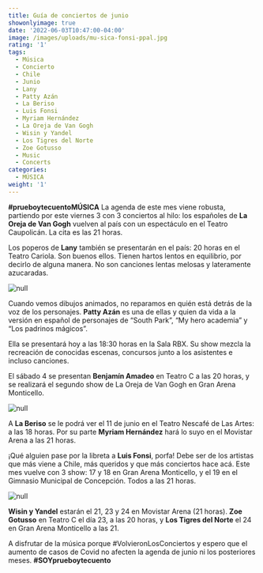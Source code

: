 ```yaml
---
title: Guía de conciertos de junio
showonlyimage: true
date: '2022-06-03T10:47:00-04:00'
image: /images/uploads/mu-sica-fonsi-ppal.jpg
rating: '1'
tags:
  - Música
  - Concierto
  - Chile
  - Junio
  - Lany
  - Patty Azán
  - La Beriso
  - Luis Fonsi
  - Myriam Hernández
  - La Oreja de Van Gogh
  - Wisin y Yandel
  - Los Tigres del Norte
  - Zoe Gotusso
  - Music
  - Concerts
categories:
  - MÚSICA
weight: '1'
---
```

**\#prueboytecuentoMÚSICA** La agenda de este mes viene robusta, partiendo por este viernes 3 con 3 conciertos al hilo: los españoles de **La Oreja de Van Gogh** vuelven al país con un espectáculo en el Teatro Caupolicán. La cita es las 21 horas.

<!--more-->

Los poperos de **Lany** también se presentarán en el país: 20 horas en el Teatro Cariola. Son buenos ellos. Tienen hartos lentos en equilibrio, por decirlo de alguna manera. No son canciones lentas melosas y lateramente azucaradas.

![null](/images/uploads/mu-sica-fonsi-ppal.jpg)

Cuando vemos dibujos animados, no reparamos en quién está detrás de la voz de los personajes. **Patty Azán** es una de ellas y quien da vida a la versión en español de personajes de “South Park”, “My hero academia” y “Los padrinos mágicos”. 

Ella se presentará hoy a las 18:30 horas en la Sala RBX. Su show mezcla la recreación de conocidas escenas, concursos junto a los asistentes e incluso canciones.

El sábado 4 se presentan **Benjamín Amadeo** en Teatro C a las 20 horas, y se realizará el segundo show de La Oreja de Van Gogh en Gran Arena Monticello.

![null](/images/uploads/mu-sica-la-oreja.jpg)

A **La Beriso** se le podrá ver el 11 de junio en el Teatro Nescafé de Las Artes: a las 18 horas. Por su parte **Myriam Hernández** hará lo suyo en el Movistar Arena a las 21 horas.

¡Qué alguien pase por la libreta a **Luis Fonsi**, porfa! Debe ser de los artistas que más viene a Chile, más queridos y que más conciertos hace acá. Este mes vuelve con 3 show: 17 y 18 en Gran Arena Monticello, y el 19 en el Gimnasio Municipal de Concepción. Todos a las 21 horas.

![null](/images/uploads/mu-sica-tigres-del-norte-2.jpeg)

**Wisin y Yandel** estarán el 21, 23 y 24 en Movistar Arena (21 horas). **Zoe Gotusso** en Teatro C el día 23, a las 20 horas, y **Los Tigres del Norte** el 24 en Gran Arena Monticello a las 21.

A disfrutar de la música porque #VolvieronLosConciertos y espero que el aumento de casos de Covid no afecten la agenda de junio ni los posteriores meses. **\#SOYprueboytecuento**
